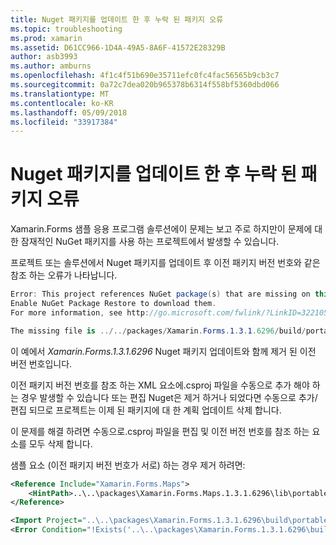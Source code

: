 ```yaml
---
title: Nuget 패키지를 업데이트 한 후 누락 된 패키지 오류
ms.topic: troubleshooting
ms.prod: xamarin
ms.assetid: D61CC966-1D4A-49A5-8A6F-41572E28329B
author: asb3993
ms.author: amburns
ms.openlocfilehash: 4f1c4f51b690e35711efc0fc4fac56565b9cb3c7
ms.sourcegitcommit: 0a72c7dea020b965378b6314f558bf5360dbd066
ms.translationtype: MT
ms.contentlocale: ko-KR
ms.lasthandoff: 05/09/2018
ms.locfileid: "33917384"
---
```

# <a name="missing-packages-error-after-updating-nuget-packages"></a>Nuget 패키지를 업데이트 한 후 누락 된 패키지 오류

Xamarin.Forms 샘플 응용 프로그램 솔루션에이 문제는 보고 주로 하지만이 문제에 대 한 잠재적인 NuGet 패키지를 사용 하는 프로젝트에서 발생할 수 있습니다. 

프로젝트 또는 솔루션에서 Nuget 패키지를 업데이트 후 이전 패키지 버전 번호와 같은 참조 하는 오류가 나타납니다.

```csharp
Error: This project references NuGet package(s) that are missing on this computer.
Enable NuGet Package Restore to download them.  
For more information, see http://go.microsoft.com/fwlink/?LinkID=322105

The missing file is ../../packages/Xamarin.Forms.1.3.1.6296/build/portable-win+net45+wp80+MonoAndroid10+MonoTouch10+Xamarin.iOS10/Xamarin.Forms.targets. (FormsGallery)

```

이 예에서 *Xamarin.Forms.1.3.1.6296* Nuget 패키지 업데이트와 함께 제거 된 이전 버전 번호입니다.

이전 패키지 버전 번호를 참조 하는 XML 요소에.csproj 파일을 수동으로 추가 해야 하는 경우 발생할 수 있습니다 또는 편집 Nuget은 제거 하거나 되었다면 수동으로 추가/편집 되므로 프로젝트는 이제 된 패키지에 대 한 계획 업데이트 삭제 합니다. 

이 문제를 해결 하려면 수동으로.csproj 파일을 편집 및 이전 버전 번호를 참조 하는 요소를 모두 삭제 합니다. 

샘플 요소 (이전 패키지 버전 번호가 서로) 하는 경우 제거 하려면:

```xml
<Reference Include="Xamarin.Forms.Maps">
    <HintPath>..\..\packages\Xamarin.Forms.Maps.1.3.1.6296\lib\portable-win+net45+wp80+MonoAndroid10+MonoTouch10+Xamarin.iOS10\Xamarin.Forms.Maps.dll</HintPath>
</Reference>

<Import Project="..\..\packages\Xamarin.Forms.1.3.1.6296\build\portable-win+net45+wp80+MonoAndroid10+MonoTouch10+Xamarin.iOS10\Xamarin.Forms.targets" Condition="Exists('..\..\packages\Xamarin.Forms.1.3.1.6296\build\portable-win+net45+wp80+MonoAndroid10+MonoTouch10+Xamarin.iOS10\Xamarin.Forms.targets')" />
<Error Condition="!Exists('..\..\packages\Xamarin.Forms.1.3.1.6296\build\portable-win+net45+wp80+MonoAndroid10+MonoTouch10+Xamarin.iOS10\Xamarin.Forms.targets')" Text="$([System.String]::Format('$(ErrorText)', '..\..\packages\Xamarin.Forms.1.3.1.6296\build\portable-win+net45+wp80+MonoAndroid10+MonoTouch10+Xamarin.iOS10\Xamarin.Forms.targets'))" />

```

